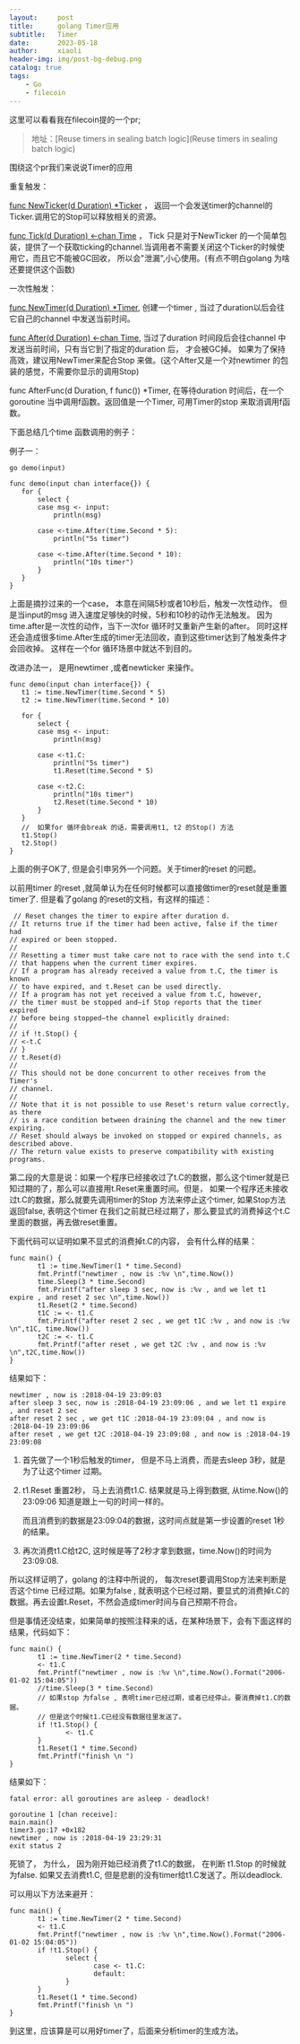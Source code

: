 ```yaml
---
layout:     post
title:      golang Timer应用
subtitle:   Timer
date:       2023-05-18
author:     xiaoli
header-img: img/post-bg-debug.png
catalog: true
tags:
    - Go
    - filecoin
---
```


这里可以看看我在filecoin提的一个pr;
> 地址：[Reuse timers in sealing batch logic](Reuse timers in sealing batch logic)

围绕这个pr我们来说说Timer的应用


 重复触发：

[func NewTicker(d Duration) *Ticker](https://pkg.go.dev/time#NewTicker) ， 返回一个会发送timer的channel的Ticker.调用它的Stop可以释放相关的资源。

[func Tick(d Duration) <-chan Time](https://pkg.go.dev/time#Tick)  ， Tick 只是对于NewTicker 的一个简单包装，提供了一个获取ticking的channel.当调用者不需要关闭这个Ticker的时候使用它，而且它不能被GC回收， 所以会"泄漏",小心使用。(有点不明白golang 为啥还要提供这个函数)

一次性触发：

[func NewTimer(d Duration) *Timer](https://pkg.go.dev/time#NewTimer), 创建一个timer , 当过了duration以后会往它自己的channel 中发送当前时间。

[func After(d Duration) <-chan Time](https://pkg.go.dev/time#After), 当过了duration 时间段后会往channel 中发送当前时间，只有当它到了指定的duration 后， 才会被GC掉。  如果为了保持高效，建议用NewTimer来配合Stop 来做。(这个After又是一个对newtimer 的包装的感觉，不需要你显示的调用Stop)

func AfterFunc(d Duration, f func()) *Timer, 在等待duration 时间后，在一个goroutine 当中调用f函数。返回值是一个Timer, 可用Timer的stop 来取消调用f函数。

 下面总结几个time 函数调用的例子：

 例子一：
 ```golang
 go demo(input)
 
func demo(input chan interface{}) {
    for {
        select {
        case msg <- input:
            println(msg)
 
        case <-time.After(time.Second * 5):
            println("5s timer")
 
        case <-time.After(time.Second * 10):
            println("10s timer")
        }
    }
}
 ```
上面是摘抄过来的一个case， 本意在间隔5秒或者10秒后，触发一次性动作。 但是当input的msg 进入速度足够快的时候，5秒和10秒的动作无法触发。 因为time.after是一次性的动作，当下一次for 循环时又重新产生新的after。 同时这样还会造成很多time.After生成的timer无法回收，直到这些timer达到了触发条件才会回收掉。  这样在一个for 循环场景中就达不到目的。

 改进办法一， 是用newtimer ,或者newticker 来操作。 
 ```golang
func demo(input chan interface{}) {
    t1 := time.NewTimer(time.Second * 5)
    t2 := time.NewTimer(time.Second * 10)
 
    for {
        select {
        case msg <- input:
            println(msg)
 
        case <-t1.C:
            println("5s timer")
            t1.Reset(time.Second * 5)
 
        case <-t2.C:
            println("10s timer")
            t2.Reset(time.Second * 10)
        }
    }
    //  如果for 循环会break 的话，需要调用t1, t2 的Stop() 方法
    t1.Stop()
    t2.Stop()
}
 ```
上面的例子OK了, 但是会引申另外一个问题。关于timer的reset 的问题。

 以前用timer 的reset ,就简单认为在任何时候都可以直接做timer的reset就是重置timer了. 但是看了golang 的reset的文档，有这样的描述：
```golang
 // Reset changes the timer to expire after duration d.
// It returns true if the timer had been active, false if the timer had
// expired or been stopped.
//
// Resetting a timer must take care not to race with the send into t.C
// that happens when the current timer expires.
// If a program has already received a value from t.C, the timer is known
// to have expired, and t.Reset can be used directly.
// If a program has not yet received a value from t.C, however,
// the timer must be stopped and—if Stop reports that the timer expired
// before being stopped—the channel explicitly drained:
//
// if !t.Stop() {
// <-t.C
// }
// t.Reset(d)
//
// This should not be done concurrent to other receives from the Timer's
// channel.
//
// Note that it is not possible to use Reset's return value correctly, as there
// is a race condition between draining the channel and the new timer expiring.
// Reset should always be invoked on stopped or expired channels, as described above.
// The return value exists to preserve compatibility with existing programs.
```
第二段的大意是说：如果一个程序已经接收过了t.C的数据，那么这个timer就是已知过期的了，那么可以直接用t.Reset来重置时间。但是， 如果一个程序还未接收过t.C的数据，那么就要先调用timer的Stop 方法来停止这个timer, 如果Stop方法返回false, 表明这个timer 在我们之前就已经过期了，那么要显式的消费掉这个t.C里面的数据，再去做reset重置。

下面代码可以证明如果不显式的消费掉t.C的内容， 会有什么样的结果：
```golang
func main() {
       t1 := time.NewTimer(1 * time.Second)
       fmt.Printf("newtimer , now is :%v \n",time.Now())
       time.Sleep(3 * time.Second)
       fmt.Printf("after sleep 3 sec, now is :%v , and we let t1 expire , and reset 2 sec \n",time.Now())
       t1.Reset(2 * time.Second)
       t1C := <- t1.C
       fmt.Printf("after reset 2 sec , we get t1C :%v , and now is :%v \n",t1C, time.Now())
       t2C := <- t1.C
       fmt.Printf("after reset , we get t2C :%v , and now is :%v \n",t2C,time.Now())
}
```
结果如下：

```
newtimer , now is :2018-04-19 23:09:03
after sleep 3 sec, now is :2018-04-19 23:09:06 , and we let t1 expire , and reset 2 sec
after reset 2 sec , we get t1C :2018-04-19 23:09:04 , and now is :2018-04-19 23:09:06
after reset , we get t2C :2018-04-19 23:09:08 , and now is :2018-04-19 23:09:08 
```

1. 首先做了一个1秒后触发的timer， 但是不马上消费，而是去sleep 3秒，就是为了让这个timer 过期。

2. t1.Reset 重置2秒， 马上去消费t1.C. 结果就是马上得到数据, 从time.Now()的23:09:06 知道是跟上一句的时间一样的。

    而且消费到的数据是23:09:04的数据，这时间点就是第一步设置的reset 1秒的结果。

3.  再次消费t1.C给t2C, 这时候是等了2秒才拿到数据，time.Now()的时间为23:09:08. 

所以这样证明了，golang 的注释中所说的， 每次reset要调用Stop方法来判断是否这个time 已经过期。如果为false , 就表明这个已经过期，要显式的消费掉t.C的数据。再去设置t.Reset，不然会造成timer时间与自己预期不符合。

但是事情还没结束，如果简单的按照注释来的话，在某种场景下，会有下面这样的结果，代码如下：

```golang
func main() {
       t1 := time.NewTimer(2 * time.Second)
       <- t1.C
       fmt.Printf("newtimer , now is :%v \n",time.Now().Format("2006-01-02 15:04:05"))
       //time.Sleep(3 * time.Second)
       // 如果stop 为false , 表明timer已经过期，或者已经停止。要消费掉t1.C的数据。
       // 但是这个时候t1.C已经没有数据往里发送了。
       if !t1.Stop() {
              <- t1.C
       }
       t1.Reset(1 * time.Second)
       fmt.Printf("finish \n ")
}
```

结果如下：

```
fatal error: all goroutines are asleep - deadlock!

goroutine 1 [chan receive]:
main.main()
timer3.go:17 +0x182
newtimer , now is :2018-04-19 23:29:31
exit status 2
```

死锁了， 为什么， 因为刚开始已经消费了t1.C的数据， 在判断 t1.Stop 的时候就为false. 如果又去消费t1.C, 但是悲剧的没有timer给t1.C发送了。所以deadlock.

可以用以下方法来避开：
```golang
func main() {
       t1 := time.NewTimer(2 * time.Second)
       <- t1.C
       fmt.Printf("newtimer , now is :%v \n",time.Now().Format("2006-01-02 15:04:05"))
       if !t1.Stop() {
              select {
                     case <- t1.C:
                     default:
              }
       }
       t1.Reset(1 * time.Second)
       fmt.Printf("finish \n ")
}
```

到这里，应该算是可以用好timer了，后面来分析timer的生成方法。